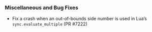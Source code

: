  ### Miscellaneous and Bug Fixes
   * Fix a crash when an out-of-bounds side number is used in Lua’s `sync.evaluate_multiple` (PR #7222)
